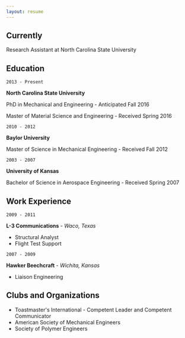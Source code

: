 ```yaml
---
layout: resume
---
```

## Currently

Research Assistant at North Carolina State University

## Education

`2013 - Present`

__North Carolina State University__

PhD in Mechanical and Engineering - Anticipated Fall 2016

Master of Material Science and Engineering - Received Spring 2016

`2010 - 2012`

__Baylor University__

Master of Science in Mechanical Engineering - Received Fall 2012

`2003 - 2007`

__University of Kansas__

Bachelor of Science in Aerospace Engineering - Received Spring 2007

## Work Experience

`2009 - 2011`

__L-3 Communications__ - *Waco, Texas*
* Structural Analyst
* Flight Test Support

`2007 - 2009`

__Hawker Beechcraft__ - *Wichita, Kansas*
* Liaison Engineering

## Clubs and Organizations
* Toastmaster's International - Competent Leader and Competent Communicator
* American Society of Mechanical Engineers
* Society of Polymer Engineers
